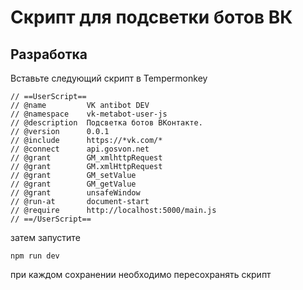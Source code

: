 # Скрипт для подсветки ботов ВК

## Разработка
Вставьте следующий скрипт в Tempermonkey
```
// ==UserScript==
// @name         VK antibot DEV
// @namespace    vk-metabot-user-js
// @description  Подсветка ботов ВКонтакте.
// @version      0.0.1
// @include      https://*vk.com/*
// @connect      api.gosvon.net
// @grant        GM_xmlhttpRequest
// @grant        GM.xmlHttpRequest
// @grant        GM_setValue
// @grant        GM_getValue
// @grant        unsafeWindow
// @run-at       document-start
// @require      http://localhost:5000/main.js
// ==/UserScript==
```

затем запустите

`npm run dev`

при каждом сохранении необходимо пересохранять скрипт
